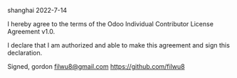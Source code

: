 shanghai  2022-7-14
  
I hereby agree to the terms of the Odoo Individual Contributor License
Agreement v1.0.
  
I declare that I am authorized and able to make this agreement and sign this
declaration.
  
Signed,
gordon  filwu8@gmail.com https://github.com/filwu8
